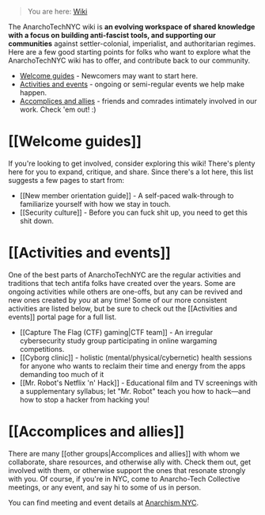 > You are here: [Wiki](Home)

The AnarchoTechNYC wiki is **an evolving workspace of shared knowledge with a focus on building anti-fascist tools, and supporting our communities** against settler-colonial, imperialist, and authoritarian regimes. Here are a few good starting points for folks who want to explore what the AnarchoTechNYC wiki has to offer, and contribute back to our community.

* [Welcome guides](#welcome-guides) - Newcomers may want to start here.
* [Activities and events](#activities-and-events) - ongoing or semi-regular events we help make happen.
* [Accomplices and allies](#accomplices-and-allies) - friends and comrades intimately involved in our work. Check 'em out! :)

# [[Welcome guides]]

If you're looking to get involved, consider exploring this wiki! There's plenty here for you to expand, critique, and share. Since there's a lot here, this list suggests a few pages to start from:

* [[New member orientation guide]] - A self-paced walk-through to familiarize yourself with how we stay in touch.
* [[Security culture]] - Before you can fuck shit up, you need to get this shit down.

# [[Activities and events]]

One of the best parts of AnarchoTechNYC are the regular activities and traditions that tech antifa folks have created over the years. Some are ongoing activities while others are one-offs, but any can be revived and new ones created by *you* at any time! Some of our more consistent activities are listed below, but be sure to check out the [[Activities and events]] portal page for a full list.

* [[Capture The Flag (CTF) gaming|CTF team]] - An irregular cybersecurity study group participating in online wargaming competitions.
* [[Cyborg clinic]] - holistic (mental/physical/cybernetic) health sessions for anyone who wants to reclaim their time and energy from the apps demanding too much of it
* [[Mr. Robot's Netflix 'n' Hack]] - Educational film and TV screenings with a supplementary syllabus; let "Mr. Robot" teach you how to hack—and how to stop a hacker from hacking you!

# [[Accomplices and allies]]

There are many [[other groups|Accomplices and allies]] with whom we collaborate, share resources, and otherwise ally with. Check them out, get involved with them, or otherwise support the ones that resonate strongly with you. Of course, if you're in NYC, come to Anarcho-Tech Collective meetings, or any event, and say hi to some of us in person.

You can find meeting and event details at [Anarchism.NYC](http://Anarchism.NYC/).
